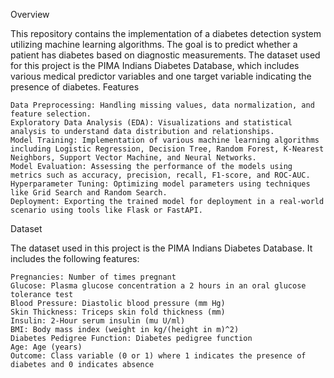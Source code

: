 Overview

This repository contains the implementation of a diabetes detection system utilizing machine learning algorithms. The goal is to predict whether a patient has diabetes based on diagnostic measurements. The dataset used for this project is the PIMA Indians Diabetes Database, which includes various medical predictor variables and one target variable indicating the presence of diabetes.
Features

    Data Preprocessing: Handling missing values, data normalization, and feature selection.
    Exploratory Data Analysis (EDA): Visualizations and statistical analysis to understand data distribution and relationships.
    Model Training: Implementation of various machine learning algorithms including Logistic Regression, Decision Tree, Random Forest, K-Nearest Neighbors, Support Vector Machine, and Neural Networks.
    Model Evaluation: Assessing the performance of the models using metrics such as accuracy, precision, recall, F1-score, and ROC-AUC.
    Hyperparameter Tuning: Optimizing model parameters using techniques like Grid Search and Random Search.
    Deployment: Exporting the trained model for deployment in a real-world scenario using tools like Flask or FastAPI.

Dataset

The dataset used in this project is the PIMA Indians Diabetes Database. It includes the following features:

    Pregnancies: Number of times pregnant
    Glucose: Plasma glucose concentration a 2 hours in an oral glucose tolerance test
    Blood Pressure: Diastolic blood pressure (mm Hg)
    Skin Thickness: Triceps skin fold thickness (mm)
    Insulin: 2-Hour serum insulin (mu U/ml)
    BMI: Body mass index (weight in kg/(height in m)^2)
    Diabetes Pedigree Function: Diabetes pedigree function
    Age: Age (years)
    Outcome: Class variable (0 or 1) where 1 indicates the presence of diabetes and 0 indicates absence
